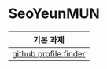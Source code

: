 # SeoYeunMUN

기본 과제|
---|
[github profile finder](https://github.com/IN-SOPT-WEB/SeoYeunMUN/tree/week4/week4)|
